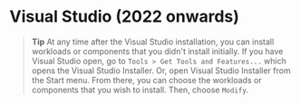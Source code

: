# Visual Studio (2022 onwards)
> **Tip**
> At any time after the Visual Studio installation, you can install workloads or components that you didn't install initially. If you have Visual Studio open, go to `Tools > Get Tools and Features...` which opens the Visual Studio Installer. Or, open Visual Studio Installer from the Start menu. From there, you can choose the workloads or components that you wish to install. Then, choose `Modify`.